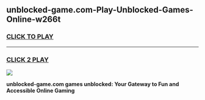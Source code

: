 
## unblocked-game.com-Play-Unblocked-Games-Online-w266t
<h3>
<a href="https://premium76.site?title=unblocked-game.com&ref=25A">CLICK TO PLAY</a></h3>
<hr>

<h3>
<a href="https://premium76.site?title=unblocked-game.com&ref=25A">CLICK 2 PLAY</a>
  
</h3>

<a href="https://premium76.site?title=unblocked-game.com&ref=25A"><img src="https://clearcache.store/games.png"></a>


**unblocked-game.com games unblocked: Your Gateway to Fun and Accessible Online Gaming**
